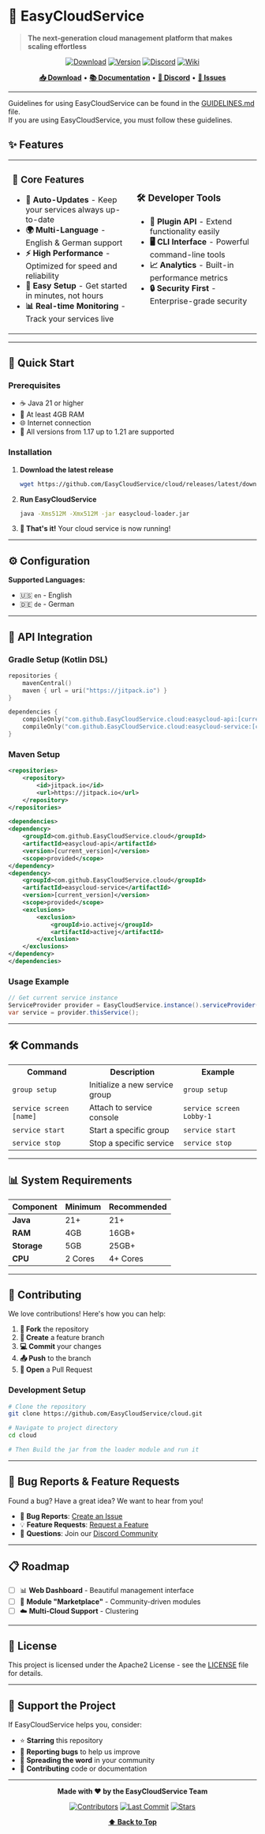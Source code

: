 # 🚀 EasyCloudService
> **The next-generation cloud management platform that makes scaling effortless**

<div align="center">

[![Download](https://img.shields.io/github/downloads/EasyCloudService/cloud/total?style=for-the-badge&logo=github&color=2ea043)](https://github.com/EasyCloudService/cloud/releases)
[![Version](https://img.shields.io/github/v/release/EasyCloudService/cloud?style=for-the-badge&logo=semver&color=blue)](https://github.com/EasyCloudService/cloud/releases)
[![Discord](https://img.shields.io/discord/1235237612931776512?label=Community&style=for-the-badge&logo=discord&color=7289da)](https://discord.gg/bzW4gJCNdN)
[![Wiki](https://img.shields.io/badge/Docs-Wiki-4d7a97?style=for-the-badge&logo=gitbook)](https://github.com/EasyCloudService/cloud/wiki)

**[📥 Download](https://github.com/EasyCloudService/cloud/releases)** • **[📚 Documentation](https://github.com/EasyCloudService/cloud/wiki)** • **[💬 Discord](https://discord.gg/bzW4gJCNdN)** • **[🐛 Issues](https://github.com/EasyCloudService/cloud/issues)**

</div>

---

Guidelines for using EasyCloudService can be found in the [GUIDELINES.md](GUIDELINES.md) file.\
If you are using EasyCloudService, you must follow these guidelines.

## ✨ Features

<table>
<tr>
<td width="50%">

### 🎯 **Core Features**
- **🔄 Auto-Updates** - Keep your services always up-to-date
- **🌍 Multi-Language** - English & German support
- **⚡ High Performance** - Optimized for speed and reliability
- **🔧 Easy Setup** - Get started in minutes, not hours
- **📊 Real-time Monitoring** - Track your services live

</td>
<td width="50%">

### 🛠️ **Developer Tools**
- **🔌 Plugin API** - Extend functionality easily
- **🖥️ CLI Interface** - Powerful command-line tools
- **📈 Analytics** - Built-in performance metrics
- **🔒 Security First** - Enterprise-grade security

</td>
</tr>
</table>

---

## 🚀 Quick Start

### Prerequisites
- ☕ Java 21 or higher
- 💾 At least 4GB RAM
- 🌐 Internet connection
- 🔮 All versions from 1.17 up to 1.21 are supported

### Installation

1. **Download the latest release**
   ```bash
   wget https://github.com/EasyCloudService/cloud/releases/latest/download/easycloud-loader.jar
   ```

2. **Run EasyCloudService**
   ```bash
   java -Xms512M -Xmx512M -jar easycloud-loader.jar
   ```

3. **🎉 That's it!** Your cloud service is now running!

---

## ⚙️ Configuration

**Supported Languages:**
- 🇺🇸 `en` - English
- 🇩🇪 `de` - German

---

## 🔌 API Integration

### Gradle Setup (Kotlin DSL)
```kotlin
repositories {
    mavenCentral()
    maven { url = uri("https://jitpack.io") }
}

dependencies {
    compileOnly("com.github.EasyCloudService.cloud:easycloud-api:[current_version]")
    compileOnly("com.github.EasyCloudService.cloud:easycloud-service:[current_version]")
}
```

### Maven Setup
```xml
<repositories>
    <repository>
        <id>jitpack.io</id>
        <url>https://jitpack.io</url>
    </repository>
</repositories>

<dependencies>
<dependency>
    <groupId>com.github.EasyCloudService.cloud</groupId>
    <artifactId>easycloud-api</artifactId>
    <version>[current_version]</version>
    <scope>provided</scope>
</dependency>
<dependency>
    <groupId>com.github.EasyCloudService.cloud</groupId>
    <artifactId>easycloud-service</artifactId>
    <version>[current_version]</version>
    <scope>provided</scope>
    <exclusions>
        <exclusion>
            <groupId>io.activej</groupId>
            <artifactId>activej</artifactId>
        </exclusion>
    </exclusions>
</dependency>
</dependencies>
```

### Usage Example
```java
// Get current service instance
ServiceProvider provider = EasyCloudService.instance().serviceProvider();
var service = provider.thisService();
```

---

## 🛠️ Commands

<table>
<tr>
<th>Command</th>
<th>Description</th>
<th>Example</th>
</tr>
<tr>
<td><code>group setup</code></td>
<td>Initialize a new service group</td>
<td><code>group setup</code></td>
</tr>
<tr>
<td><code>service screen [name]</code></td>
<td>Attach to service console</td>
<td><code>service screen Lobby-1</code></td>
</tr>
<tr>
<td><code>service start</code></td>
<td>Start a specific group</td>
<td><code>service start</code></td>
</tr>
<tr>
<td><code>service stop</code></td>
<td>Stop a specific service</td>
<td><code>service stop</code></td>
</tr>
</table>

---

## 📊 System Requirements

| Component   | Minimum | Recommended |
|-------------|---------|-------------|
| **Java**    | 21+     | 21+         |
| **RAM**     | 4GB     | 16GB+       |
| **Storage** | 5GB     | 25GB+       |
| **CPU**     | 2 Cores | 4+ Cores    |

---

## 🤝 Contributing

We love contributions! Here's how you can help:

1. **🍴 Fork** the repository
2. **🌿 Create** a feature branch
3. **💻 Commit** your changes
4. **📤 Push** to the branch
5. **🔄 Open** a Pull Request

### Development Setup
```bash
# Clone the repository
git clone https://github.com/EasyCloudService/cloud.git

# Navigate to project directory
cd cloud

# Then Build the jar from the loader module and run it
```

---

## 🐛 Bug Reports & Feature Requests

Found a bug? Have a great idea? We want to hear from you!

- 🐛 **Bug Reports**: [Create an Issue](https://github.com/EasyCloudService/cloud/issues/new?template=bug_report.md)
- 💡 **Feature Requests**: [Request a Feature](https://github.com/EasyCloudService/cloud/issues/new?template=feature_request.md)
- 💬 **Questions**: Join our [Discord Community](https://discord.gg/bzW4gJCNdN)

---

## 📋 Roadmap

- [ ] 📊 **Web Dashboard** - Beautiful management interface
- [ ] 🔌 **Module "Marketplace"** - Community-driven modules
- [ ] ☁️ **Multi-Cloud Support** - Clustering

---

## 📄 License

This project is licensed under the Apache2 License - see the [LICENSE](LICENSE) file for details.

---

## 🌟 Support the Project

If EasyCloudService helps you, consider:

- ⭐ **Starring** this repository
- 🐛 **Reporting bugs** to help us improve
- 💬 **Spreading the word** in your community
- 🤝 **Contributing** code or documentation

---

<div align="center">

**Made with ❤️ by the EasyCloudService Team**

[![Contributors](https://img.shields.io/github/contributors/EasyCloudService/cloud?style=for-the-badge)](https://github.com/EasyCloudService/cloud/graphs/contributors)
[![Last Commit](https://img.shields.io/github/last-commit/EasyCloudService/cloud?style=for-the-badge)](https://github.com/EasyCloudService/cloud/commits)
[![Stars](https://img.shields.io/github/stars/EasyCloudService/cloud?style=for-the-badge)](https://github.com/EasyCloudService/cloud/stargazers)

**[⬆️ Back to Top](#-easycloudservice)**

</div>
